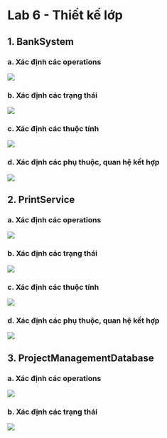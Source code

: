 # Lab 6 - Thiết kế lớp
## 1. BankSystem
### a. Xác định các operations
![](https://www.planttext.com/api/plantuml/png/Z591ReCm4Bpp2YidAZKVu52bBJta4aND2nPdeHQs5zbB95JrPJtqIVr2RGe9K0xrXTtPOMS6_FtvjVCCZbkZ4ryhAnnvJAG6xyKJsFgPB3lI6fruJqGuZIE9tX-XYt3QG2VVKDQPE0xLNIOA8erWU_u5dIgxk2f71gLzMeHwRqlAUe5OEGEio4xU_4Wc7axeBahYt42E3Nd5AmRknNyKUc-WrHaONwbbPQj3QmfqgPjscJYn2zsQjr5mC5OXFnfgBQU1N6e27k4yQ4GmFaVinJIQEiHz7YVAyZppnFHjVHmSmFIxVcrTXQMCoaE2F-DvmDiuI2v-ydRxCFlccTYq7lqccOAHT0qV651L3giGReMt3BEWxz2Uuztx0G00__y30000)

### b. Xác định các trạng thái
![](https://www.planttext.com/api/plantuml/png/TC-n2i8m40RWFKznT1Jw0WvIj0vkWk8Y3aTwGsYQbBlKHNmo1n_9L_1YAqB1yVx_-o5vFPwL9EGqTDv8wm9m538Q9O9YZQ658sCGjCd507kEbaGAG85SJZVS3C1vSO6oNC49lMjqNbD2vqMRMV9HqxAcFefBi1pH7xnbZgnc5wwJciqpsiIkzvIeKNWORAuLZjFSw_lq_gblTZSLXIR__mq00F__0m00)

### c. Xác định các thuộc tính
![](https://www.planttext.com/api/plantuml/png/N90n3i8m34NtdC8Nu0ATAjIbIuK45t1J5w8c3agSeK8z6GD7uWgafGZAOjdVqd_-VjuVPHGCafnLSJ0CmKTIscACSC1HNqWFS5C0Eq3d4qi1lVKeYzAXK05Lhij8xchzI5HN1HWMDQdLQ8yyrDpxu52CvzMlpMg3BZiS9HW-lo5QpvGckPR2PXDyajp_RJQCKq2Eg7yOybK-LyroZYmfRi6RT9CgYRlvAIy0003__mC0)

### d. Xác định các phụ thuộc, quan hệ kết hợp
![](https://www.planttext.com/api/plantuml/png/TD112i9030NG_PnYwBuNS255L-u4lK188mwT9f9C2vxDXKVo2Z9A8OfkFu-VJnwtUsS5j4nZ3ZOaZYf60JEOnGtmi1KkAZcJkl10EYTSs1wkU2OS7DZnINI4aeHTUbHW0tobuRCyjktQLyTLR2OZQu8FArgkLN5HGRAVx6j5rJFar4Fvfzswgb7fRJlYldxd2G00__y30000)

## 2. PrintService
### a. Xác định các operations
![](https://www.planttext.com/api/plantuml/png/d9512i8m44NtEKLmLHUzG1TISEMke1T8qw66facPIOKYdio5H_8A9Y75Lheogs5uytapUJzV9Jc1RkmrequPZfQ0IIs8U8NAkACr3gtMWFpEk7z3w5PY2iri49EyWkmANgLgN_3QMWt2HBe50oWSnAnJBrhOdfdBo056aZtOqkGCU5CIaWQ1QIusuPaA_7RAGkYRjy6bt7fKklb3zFTOUNvOQnTyDnBGZgsw4TkoyVXyEpzJ-ct35tq0003__mC0)

### b. Xác định các trạng thái
![](https://www.planttext.com/api/plantuml/png/L8yn2W8n44Nxd6BOKjWBMCY2XTWjQYSMmNnaSPCiCzb2n9DPU2Ilu2GgkcNUUpDadlT78ybo6drlvDm5uYWmYXAeQhaBYLgEHuXKP8KA-G2w6gBzx41rlL21mJAAL_p_B7w50DQbQszFe3bjODr5modFvHR1xMAP16lvBPpMKvVhPVH33xLQlddkVZGt-aTpCutEvYjV0000__y30000)

### c. Xác định các thuộc tính
![](https://www.planttext.com/api/plantuml/png/UhzxlqDnIM9HIMbk3bTnTcQUGb5-SIfNSavYSR52G69bSaPgSdP0KMPUIMgHPsvYUgf2DPU2Wgv29eZjwMAb09G12nH0r8HK5gHQAGIN07dfOF6YrEBydDAIpFmyk70j5ynyY1weaL0Ja0tDoKzEHD4A4WGwjwIq6CaqXzIy593p0G000F__0m00)

### d. Xác định các phụ thuộc, quan hệ kết hợp
![](https://www.planttext.com/api/plantuml/png/R8yn2iCm34LtdK9upmKwb42cReMUG3WYDN5ia9H2pzQXHyeL6YTGwf9H_x__GClhtQgHs3n5q34abAmCFf8gNYKawt8ooJ6o_AOtbaVmNv2U_iv-t2gMoqH3vLYty2V3fZbNAZoXcvNLGPLks86-u0Cd5hBZpSuMJ3drYZqPeMK7xNgMRpy0003__mC0)

## 3. ProjectManagementDatabase
### a. Xác định các operations
![](https://www.planttext.com/api/plantuml/png/R50x3i8m3DrpYeYf35oW0qA24I4a97QJcc984ybs6K2SZ84ZSGNIKX05FFhz_7o_tYQYm5fNtiY1WkKeQ9m74Rlak4UdqnYKe_V8zcni6aPbmYDETy0bBkfgWooPOr9aWjok4XpAOMxVX3c9jb8Af0IUJZW3XGq8PebtZ5IOY-bYUwek4eeYSw_zX_7mZwoJbAXTWGLKRSpphXUu1b-twwsFe8tFRz_HQFnrJcu7gNxDGGQcZ_Iu3Syb7w26EC5GD0z-0000__y30000)

### b. Xác định các trạng thái
![](https://www.planttext.com/api/plantuml/png/N8yz3i8m38NtdCBgYDGBCA1Ai5TqHGo1lY4YJQBOhOGG9sFWI5o1_D25pVg-fsVxytftB3hAF5d5D-CeUePAI43DGOk-Q0Rr0L6ByOuRqamhxmFJGn6TDcTgsntjlNEuIYA_gT3ZZ7YdxSem9bzPjWCa6YmOmBCLJhdiJ4dzkxB3fWDBsnGiQbjbsQPBr5DrS6D-w0i00F__0m00)
